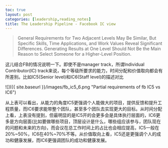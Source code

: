 ```yaml
---
toc: true
layout: post
categories: [leadership,reading_notes]
title: The Leadership Pipeline - Facebook IC view
---
```

> General Requirements for Two Adjacent Levels May Be Similar, But Specific Skills, Time Applications, and Work Values Reveal Significant Differences. Generating Results at One Level Should Not Be the Main Reason to Select Someone for a Higher-Level Position.

这儿结合FB的情况说明一下。即使不是manager track，所谓Individual Contributor(IC) track来说，每个等级所要求的能力，时间分配和价值取向都会有所差别。比如IC5(Senior level)和IC6(Staff level)的描述对比

![]({{ site.baseurl }}/images/fb_ic5_6.png "Partial requirements of fb IC5 vs IC6")

从上表可以看出，从能力的角度IC5更强调个人能做大的项目，提供反馈和提升工程质量，而IC6要求能带整个团队，甚至多个团队去实现更大的目标。从时间分配上看，上表没有提到，但最明显的是IC5开的会更多会是具体执行层面的，IC6更多是方向层面(比如要做哪些项目，顶层设计是什么，哪些组应该参与，团队现在的问题和未来的方向)，而会议在总工作时间上的占比也会相应提高，IC5一般在20%~50%，IC6在40%~70%不等。从价值取向上看，IC5还是更强调个人的成功和健康发展，而IC6更强调团队的成功和健康发展。

